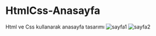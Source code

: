 # HtmlCss-Anasayfa
Html ve Css kullanarak anasayfa tasarımı 
![sayfa1](https://user-images.githubusercontent.com/45077934/210777606-d82aded3-9f58-49fb-a7ca-eb95929f23dc.png)
![sayfa2](https://user-images.githubusercontent.com/45077934/210777608-b6c807ce-0905-4d15-9e58-908c5816993c.png)
